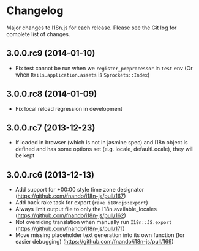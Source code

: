 Changelog
=========

Major changes to I18n.js for each release. Please see the Git log for complete list of changes.

3.0.0.rc9 (2014-01-10)
-------------------

* Fix test cannot be run when we `register_preprocessor` in `test` env (Or when `Rails.application.assets` is `Sprockets::Index`)

3.0.0.rc8 (2014-01-09)
-------------------

* Fix local reload regression in development

3.0.0.rc7 (2013-12-23)
-------------------

* If loaded in browser (which is not in jasmine spec) and I18n object is defined and has some options set (e.g. locale, defaultLocale), they will be kept

3.0.0.rc6 (2013-12-13)
-------------------

* Add support for +00:00 style time zone designator (https://github.com/fnando/i18n-js/pull/167)
* Add back rake task for export (`rake i18n:js:export`)
* Always limit output file to only the I18n.available_locales (https://github.com/fnando/i18n-js/pull/162)
* Not overriding translation when manually run `I18n::JS.export` (https://github.com/fnando/i18n-js/pull/171)
* Move missing placeholder text generation into its own function (for easier debugging) (https://github.com/fnando/i18n-js/pull/169)
